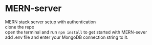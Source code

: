 # MERN-server
MERN stack server setup with authentication<br/>
clone the repo <br/>
open the terminal and run ```npm install``` to get started with MERN-sever<br/>
add .env file and enter your MongoDB connection string to it.
